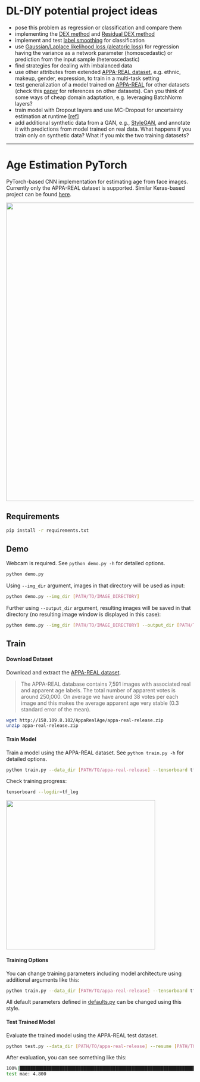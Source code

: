 # DL-DIY potential project ideas
- pose this problem as regression or classification and compare them
- implementing the [DEX method](http://people.ee.ethz.ch/~timofter/publications/Rothe-IJCV-2016.pdf) and [Residual DEX method](http://people.ee.ethz.ch/~timofter/publications/Agustsson-FG-2017.pdf)
- implement and test [label smoothing](https://towardsdatascience.com/what-is-label-smoothing-108debd7ef06) for classification
- use [Gaussian/Laplace likelihood loss (aleatoric loss)](https://arxiv.org/abs/1703.04977) for regression having the variance as a network parameter (homoscedastic) or prediction from the input sample (heteroscedastic)
- find strategies for dealing with imbalanced data
- use other attributes from extended [APPA-REAL dataset](http://chalearnlap.cvc.uab.es/dataset/26/description/), e.g. ethnic, makeup, gender, expression, to train in a multi-task setting
- test generalization of a model trained on [APPA-REAL](https://data.vision.ee.ethz.ch/cvl/rrothe/imdb-wiki/) for other datasets (check this [paper](https://openaccess.thecvf.com/content_cvpr_2018_workshops/papers/w48/Clapes_From_Apparent_to_CVPR_2018_paper.pdf) for references on other datasets). Can you think of some ways of cheap domain adaptation, e.g. leveraging BatchNorm layers?
- train model with Dropout layers and use MC-Dropout for uncertainty estimation at runtime [[ref](https://arxiv.org/abs/1506.02142)]
- add additional synthetic data from a GAN, e.g., [StyleGAN](https://github.com/NVlabs/stylegan3), and annotate it with predictions from model trained on real data. What happens if you train only on synthetic data? What if you mix the two training datasets?

---------------

# Age Estimation PyTorch
PyTorch-based CNN implementation for estimating age from face images.
Currently only the APPA-REAL dataset is supported.
Similar Keras-based project can be found [here](https://github.com/yu4u/age-gender-estimation).

<img src="misc/example.png" width="800px">

## Requirements

```bash
pip install -r requirements.txt
```

## Demo
Webcam is required.
See `python demo.py -h` for detailed options.

```bash
python demo.py
```

Using `--img_dir` argument, images in that directory will be used as input:

```bash
python demo.py --img_dir [PATH/TO/IMAGE_DIRECTORY]
```

Further using `--output_dir` argument,
resulting images will be saved in that directory (no resulting image window is displayed in this case):

```bash
python demo.py --img_dir [PATH/TO/IMAGE_DIRECTORY] --output_dir [PATH/TO/OUTPUT_DIRECTORY]
```

## Train

#### Download Dataset

Download and extract the [APPA-REAL dataset](http://chalearnlap.cvc.uab.es/dataset/26/description/).

> The APPA-REAL database contains 7,591 images with associated real and apparent age labels. The total number of apparent votes is around 250,000. On average we have around 38 votes per each image and this makes the average apparent age very stable (0.3 standard error of the mean).

```bash
wget http://158.109.8.102/AppaRealAge/appa-real-release.zip
unzip appa-real-release.zip
```

#### Train Model
Train a model using the APPA-REAL dataset.
See `python train.py -h` for detailed options.

```bash
python train.py --data_dir [PATH/TO/appa-real-release] --tensorboard tf_log
```

Check training progress:

```bash
tensorboard --logdir=tf_log
```

<img src="misc/tfboard.png" width="400px">

#### Training Options
You can change training parameters including model architecture using additional arguments like this:

```bash
python train.py --data_dir [PATH/TO/appa-real-release] --tensorboard tf_log MODEL.ARCH se_resnet50 TRAIN.OPT sgd TRAIN.LR 0.1
```

All default parameters defined in [defaults.py](defaults.py) can be changed using this style.


#### Test Trained Model
Evaluate the trained model using the APPA-REAL test dataset.

```bash
python test.py --data_dir [PATH/TO/appa-real-release] --resume [PATH/TO/BEST_MODEL.pth]
```

After evaluation, you can see something like this:

```bash
100%|███████████████████████████████████████████████████████████████████████████████████████████████████████████████████████████| 16/16 [00:08<00:00,  1.28it/s]
test mae: 4.800
```
